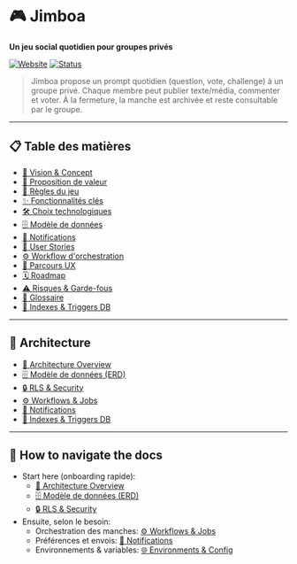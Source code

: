 # 🎮 Jimboa

**Un jeu social quotidien pour groupes privés**

[![Website](https://img.shields.io/badge/Website-jimboa.fr-blue)](https://jimboa.fr)
[![Status](https://img.shields.io/badge/Status-En%20développement-yellow)]()

> Jimboa propose un prompt quotidien (question, vote, challenge) à un groupe privé. Chaque membre peut publier texte/média, commenter et voter. À la fermeture, la manche est archivée et reste consultable par le groupe.

---

## 📋 Table des matières

- [🎯 Vision & Concept](docs/vision-concept.md)
- [👥 Proposition de valeur](docs/vision-concept.md#-proposition-de-valeur--personas)
- [🎲 Règles du jeu](docs/game-rules.md)
- [✨ Fonctionnalités clés](docs/game-rules.md#-fonctionnalités-clés-périmètre-v1)
- [🛠️ Choix technologiques](docs/tech-stack.md)
- [🗄️ Modèle de données](docs/data-model.md)
- [🔔 Notifications](docs/notifications.md)
- [📝 User Stories](docs/user-stories.md)
- [⚙️ Workflow d'orchestration](docs/workflows.md)
- [🎨 Parcours UX](docs/ux-parcours.md)
- [🗓️ Roadmap](docs/roadmap.md)
- [⚠️ Risques & Garde-fous](docs/risks-monitoring.md)
- [📖 Glossaire](docs/glossary.md)
- [🧩 Indexes & Triggers DB](docs/db-indexes-triggers.md)

---

## 🧩 Architecture

- [🔎 Architecture Overview](docs/architecture.md)
- [🗄️ Modèle de données (ERD)](docs/data-model.md)
- [🔒 RLS & Security](docs/rls-policies.md)
- [⚙️ Workflows & Jobs](docs/workflows.md)
- [🔔 Notifications](docs/notifications.md)
- [🧩 Indexes & Triggers DB](docs/db-indexes-triggers.md)

---

## 🧭 How to navigate the docs

- Start here (onboarding rapide):
  - [🔎 Architecture Overview](docs/architecture.md)
  - [🗄️ Modèle de données (ERD)](docs/data-model.md)
  - [🔒 RLS & Security](docs/rls-policies.md)
- Ensuite, selon le besoin:
  - Orchestration des manches: [⚙️ Workflows & Jobs](docs/workflows.md)
  - Préférences et envois: [🔔 Notifications](docs/notifications.md)
  - Environnements & variables: [🌐 Environments & Config](docs/environments.md)
